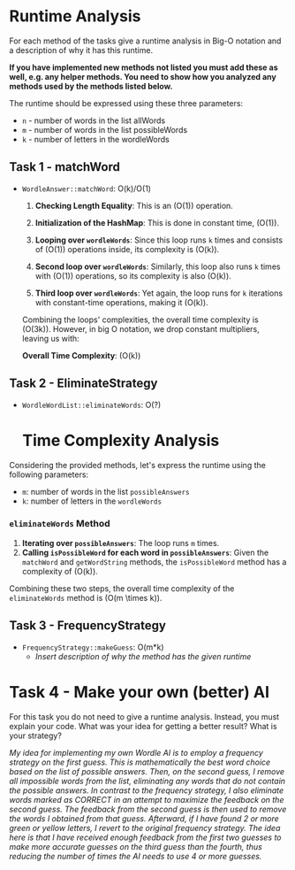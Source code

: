 # Runtime Analysis

For each method of the tasks give a runtime analysis in Big-O notation and a description of why it has this runtime.

**If you have implemented new methods not listed you must add these as well, e.g. any helper methods. You need to show how you analyzed any methods used by the methods listed below.**

The runtime should be expressed using these three parameters:

- `n` - number of words in the list allWords
- `m` - number of words in the list possibleWords
- `k` - number of letters in the wordleWords

## Task 1 - matchWord

- `WordleAnswer::matchWord`: O(k)/O(1)

  1. **Checking Length Equality**: This is an \(O(1)\) operation.

  2. **Initialization of the HashMap**: This is done in constant time, \(O(1)\).

  3. **Looping over `wordleWords`**:
     Since this loop runs `k` times and consists of \(O(1)\) operations inside, its complexity is \(O(k)\).

  4. **Second loop over `wordleWords`**:
     Similarly, this loop also runs `k` times with \(O(1)\) operations, so its complexity is also \(O(k)\).

  5. **Third loop over `wordleWords`**:
     Yet again, the loop runs for `k` iterations with constant-time operations, making it \(O(k)\).

  Combining the loops' complexities, the overall time complexity is \(O(3k)\). However, in big O notation, we drop constant multipliers, leaving us with:

  **Overall Time Complexity**: \(O(k)\)

## Task 2 - EliminateStrategy

- `WordleWordList::eliminateWords`: O(?)
  # Time Complexity Analysis

Considering the provided methods, let's express the runtime using the following parameters:

- `m`: number of words in the list `possibleAnswers`
- `k`: number of letters in the `wordleWords`

### `eliminateWords` Method

1. **Iterating over `possibleAnswers`**: The loop runs `m` times.
2. **Calling `isPossibleWord` for each word in `possibleAnswers`**: Given the `matchWord` and `getWordString` methods, the `isPossibleWord` method has a complexity of \(O(k)\).

Combining these two steps, the overall time complexity of the `eliminateWords` method is \(O(m \times k)\).

## Task 3 - FrequencyStrategy

- `FrequencyStrategy::makeGuess`: O(m\*k)
  - _Insert description of why the method has the given runtime_

# Task 4 - Make your own (better) AI

For this task you do not need to give a runtime analysis.
Instead, you must explain your code. What was your idea for getting a better result? What is your strategy?

_My idea for implementing my own Wordle AI is to employ a frequency strategy on the first guess. This is mathematically the best word choice based on the list of possible answers. Then, on the second guess, I remove all impossible words from the list, eliminating any words that do not contain the possible answers. In contrast to the frequency strategy, I also eliminate words marked as CORRECT in an attempt to maximize the feedback on the second guess. The feedback from the second guess is then used to remove the words I obtained from that guess. Afterward, if I have found 2 or more green or yellow letters, I revert to the original frequency strategy. The idea here is that I have received enough feedback from the first two guesses to make more accurate guesses on the third guess than the fourth, thus reducing the number of times the AI needs to use 4 or more guesses._
